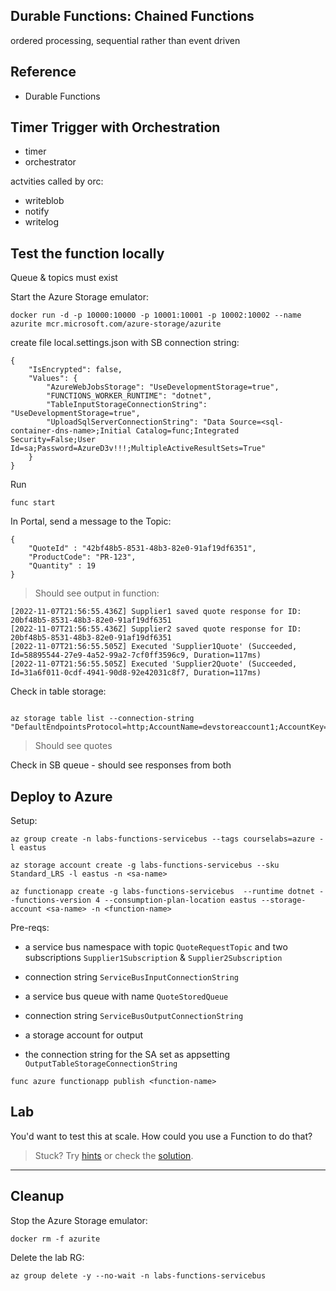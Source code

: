 ## Durable Functions: Chained Functions

ordered processing, sequential rather than event driven

## Reference

- Durable Functions

## Timer Trigger with Orchestration

- timer 
- orchestrator

actvities called by orc:

- writeblob
- notify
- writelog


## Test the function locally

Queue & topics must exist

 
Start the Azure Storage emulator:

```
docker run -d -p 10000:10000 -p 10001:10001 -p 10002:10002 --name azurite mcr.microsoft.com/azure-storage/azurite
```

create file local.settings.json with SB connection string:


```
{
    "IsEncrypted": false,
    "Values": {
        "AzureWebJobsStorage": "UseDevelopmentStorage=true",
        "FUNCTIONS_WORKER_RUNTIME": "dotnet",
        "TableInputStorageConnectionString": "UseDevelopmentStorage=true",
        "UploadSqlServerConnectionString": "Data Source=<sql-container-dns-name>;Initial Catalog=func;Integrated Security=False;User Id=sa;Password=AzureD3v!!!;MultipleActiveResultSets=True"
    }
}
```

Run

```
func start
```

In Portal, send a message to the Topic:

```
{
    "QuoteId" : "42bf48b5-8531-48b3-82e0-91af19df6351", 
    "ProductCode": "PR-123",
    "Quantity" : 19
}
```

> Should see output in function:

```
[2022-11-07T21:56:55.436Z] Supplier1 saved quote response for ID: 20bf48b5-8531-48b3-82e0-91af19df6351
[2022-11-07T21:56:55.436Z] Supplier2 saved quote response for ID: 20bf48b5-8531-48b3-82e0-91af19df6351
[2022-11-07T21:56:55.505Z] Executed 'Supplier1Quote' (Succeeded, Id=58895544-27e9-4a52-99a2-7cf0ff3596c9, Duration=117ms)
[2022-11-07T21:56:55.505Z] Executed 'Supplier2Quote' (Succeeded, Id=31a6f011-0cdf-4941-90d8-92e42031c8f7, Duration=117ms)
```

Check in table storage:

```

az storage table list --connection-string "DefaultEndpointsProtocol=http;AccountName=devstoreaccount1;AccountKey=Eby8vdM02xNOcqFlqUwJPLlmEtlCDXJ1OUzFT50uSRZ6IFsuFq2UVErCz4I6tq/K1SZFPTOtr/KBHBeksoGMGw==;TableEndpoint=http://127.0.0.1:10002/devstoreaccount1;"

```

> Should see quotes

Check in SB queue - should see responses from both

## Deploy to Azure

Setup:

```
az group create -n labs-functions-servicebus --tags courselabs=azure -l eastus

az storage account create -g labs-functions-servicebus --sku Standard_LRS -l eastus -n <sa-name>

az functionapp create -g labs-functions-servicebus  --runtime dotnet --functions-version 4 --consumption-plan-location eastus --storage-account <sa-name> -n <function-name> 
```

Pre-reqs:

- a service bus namespace with topic `QuoteRequestTopic` and two subscriptions `Supplier1Subscription` & `Supplier2Subscription`
- connection string `ServiceBusInputConnectionString`

- a service bus queue with name `QuoteStoredQueue`
- connection string `ServiceBusOutputConnectionString`

- a storage account for output
- the connection string for the SA set as appsetting `OutputTableStorageConnectionString`

```
func azure functionapp publish <function-name>
```

## Lab

You'd want to test this at scale. How could you use a Function to do that?

> Stuck? Try [hints](hints.md) or check the [solution](solution.md).

___

## Cleanup

Stop the Azure Storage emulator:

```
docker rm -f azurite
```

Delete the lab RG:

```
az group delete -y --no-wait -n labs-functions-servicebus
```
